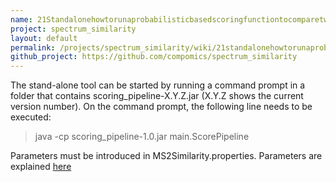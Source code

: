 ```yaml
---
name: 21Standalonehowtorunaprobabilisticbasedscoringfunctiontocomparetwogivenspectradatasets
project: spectrum_similarity
layout: default
permalink: /projects/spectrum_similarity/wiki/21standalonehowtorunaprobabilisticbasedscoringfunctiontocomparetwogivenspectradatasets.html
github_project: https://github.com/compomics/spectrum_similarity
---
```


The stand-alone tool can be started by running a command prompt in a folder that contains scoring_pipeline-X.Y.Z.jar (X.Y.Z shows the current version number). On the command prompt, the following line needs to be executed:

> java -cp scoring_pipeline-1.0.jar main.ScorePipeline
 
Parameters must be introduced in MS2Similarity.properties. Parameters are explained [here](https://github.com/compomics/spectrum_similarity/wiki/Setting-parameters-for-the-stand-alone-application-%28MS2Similarity.properties%29)